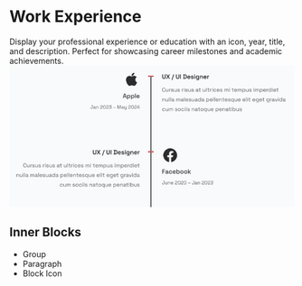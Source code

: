# Work Experience

Display your professional experience or education with an icon, year, title, and description. Perfect for showcasing career milestones and academic achievements.
  ![work experience](/img/leon/work-experience.jpg)

## Inner Blocks

- Group
- Paragraph
- Block Icon
